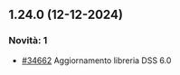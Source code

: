 ## 1.24.0 (12-12-2024)

### Novità: 1
- [#34662](https://parermine.regione.emilia-romagna.it/issues/34662) Aggiornamento libreria DSS 6.0
